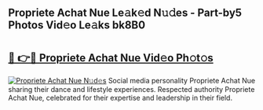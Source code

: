 ## Propriete Achat Nue Le𝚊k𝚎d N𝚞𝚍es - Part-by5 Photos Vid𝚎o Le𝚊ks bk8B0

# <h2><a href="http://fb85px.evod.top/?m=Propriete+Achat+Nue">🔗 👉🔴 Propriete Achat Nue Vid𝚎o Ph𝚘t𝚘s</a></h2>

[![Propriete Achat Nue N𝚞d𝚎s](https://i.imgur.com/8V9OHl7.gif)](http://fb85px.evod.top/?m=Propriete+Achat+Nue)
Social media personality Propriete Achat Nue sharing their dance and lifestyle experiences. Respected authority Propriete Achat Nue, celebrated for their expertise and leadership in their field. 
